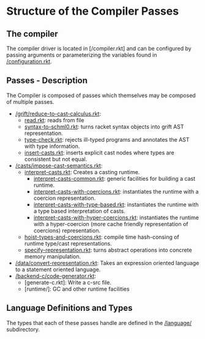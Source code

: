 # Structure of the Compiler Passes

[/grift/reduce-to-cast-calculus.rkt]: "/src/grift/reduce-to-cast-calculus.rkt"
[read.rkt]: "/src/grift/read.rkt"
[syntax-to-schml0.rkt]: "/src/grift/syntax-to-schml0.rkt"
[type-check.rkt]: "/src/grift/type-check.rkt"
[insert-casts.rkt]: "/src/grift/insert-casts.rkt"
[/casts/impose-cast-semantics.rkt]: "/src/casts/impose-cast-semantics.rkt"
[interpret-casts.rkt]: "/src/casts/interpret-casts.rkt"
[interpret-casts-common.rkt]: "/src/casts/interpret-casts-common.rkt"
[interpret-casts-with-coercions.rkt]: 
    "/src/casts/interpret-casts-with-coercions.rtk"
[interpret-casts-with-type-based.rkt]: 
    "/src/casts/interpret-casts-with-type-based.rkt"
[interpret-casts-with-hyper-coercions.rkt]:
    "/src/casts/interpret-casts-with-hyper-coercions.rkt"
[hoist-types-and-coercions.rkt]: "/src/casts/hoist-types-and-coercions.rkt"
[specify-representation.rkt]: "/src/casts/specify-representation.rkt"
[/data/convert-representation.rkt]: "/src/data/conver-representation.rkt"
[/backend-c/code-generator.rkt]: "/src/backend-c/code-generator.rkt"
[/backend-c/runtime/]: "/src/backend-c/runtime/"
[/language/]: "/src/language/"
[/language/forms.rkt]: "/src/language/forms.rkt"
[/compile.rkt]: "/src/compile.rkt"
[/configuration.rkt]: "/src/configuration.rkt"

## The compiler

The compiler driver is located in [/compiler.rkt] and can be
configured by passing arguments or parameterizing the variables found
in [/configuration.rkt].

## Passes - Description

The Compiler is composed of passes which themselves may be composed
of multiple passes.

- [/grift/reduce-to-cast-calculus.rkt]:
  - [read.rkt]: reads from file
  - [syntax-to-schml0.rkt]: turns racket syntax objects into grift AST
    representation.
  - [type-check.rkt]: rejects ill-typed programs and annotates the AST
    with type information.
  - [insert-casts.rkt]: inserts explicit cast nodes where types are consistent
    but not equal.
- [/casts/impose-cast-semantics.rkt]: 
  - [interpret-casts.rkt]: Creates a casting runtime.
    - [interpret-casts-common.rkt]: generic facilities for building a
      cast runtime.
    - [interpret-casts-with-coercions.rkt]: instantiates the runtime
      with a coercion representation.
    - [interpret-casts-with-type-based.rkt]: instantiates the runtime
      with a type based interpretation of casts.
    - [interpret-casts-with-hyper-coercions.rkt]: instantiates the runtime
      with a hyper-coercion (more cache friendly representation of coercions)
      representation. 
  - [hoist-types-and-coercions.rkt]: compile time hash-consing of
    runtime type/cast representations.
  - [specify-representation.rkt]: turns abstract operations into
    concrete memory manipulation.
- [/data/convert-representation.rkt]: Takes an expression oriented
  language to a statement oriented language.
- [/backend-c/code-generator.rkt]: 
  - [generate-c.rkt]: Write a c-src file.
  - [runtime/]: GC and other runtime facilities

## Language Definitions and Types

The types that each of these passes handle are defined in the [/language/]
subdirectory.






